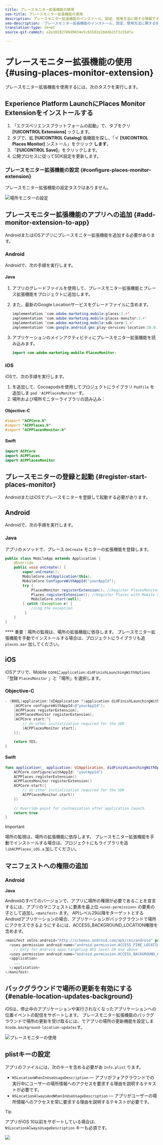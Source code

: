 ```yaml
---
title: プレースモニター拡張機能の使用
seo-title: プレースモニター拡張機能の使用
description: プレースモニター拡張機能のインストール、設定、使用方法に関する情報です。
seo-description: 'プレースモニター拡張機能のインストール、設定、使用方法に関する情報です。 '
translation-type: tm+mt
source-git-commit: a2e30282789d9834e5c65502e28ddb25f3c55dfa

---
```



# プレースモニター拡張機能の使用 {#using-places-monitor-extension}

プレースモニター拡張機能を使用するには、次のタスクを実行します。

## Experience Platform LaunchにPlaces Monitor Extensionをインストールする

1. 「エクスペリエンスプラットフォームの起動」で、タブをクリ **[!UICONTROL Extensions]** ックします。
1. タブで、拡 **[!UICONTROL Catalog]** 張機能を探し、「イ **[!UICONTROL Places Monitor]** ンストール」をクリック **します**。
1. 「**[!UICONTROL Save]**」をクリックします。
1. 公開プロセスに従ってSDK設定を更新します。

### プレースモニター拡張機能の設定 {#configure-places-monitor-extension}

プレースモニター拡張機能の設定タスクはありません。

![場所モニターの設定](/help/assets/configure_places_monitor.png)

## プレースモニター拡張機能のアプリへの追加 {#add-monitor-extension-to-app}

AndroidまたはiOSアプリにプレースモニター拡張機能を追加する必要があります。

### Android

Androidで、次の手順を実行します。

#### Java

1. アプリのグレードファイルを使用して、プレースモニター拡張機能とプレース拡張機能をプロジェクトに追加します。

1. また、最新のGoogle Locationサービスをグレードファイルに含めます。

   ```java
   implementation 'com.adobe.marketing.mobile:places:1.+'
   implementation 'com.adobe.marketing.mobile:places-monitor:1.+'
   implementation 'com.adobe.marketing.mobile:sdk-core:1.+'
   implementation 'com.google.android.gms:play-services-location:16.0.0'
   ```

1. アプリケーションのメインアクティビティにプレースモニター拡張機能を読み込みます。

   ```java
   import com.adobe.marketing.mobile.PlacesMonitor;
   ```

### iOS

iOSで、次の手順を実行します。

1. を追加して、Cocoapodsを使用してプロジェクトにライブラリ `Podfile` を追加しま `pod 'ACPPlacesMonitor'`す。
1. 場所および場所モニターライブラリの読み込み：

#### Objective-C

```objectivec
#import "ACPCore.h"
#import "ACPPlaces.h"
#import "ACPPlacesMonitor.h"
```

#### Swift

```swift
import ACPCore
import ACPPlaces
import ACPPlacesMonitor
```


## プレースモニターの登録と起動 {#register-start-places-monitor}

AndroidまたはiOSでプレースモニターを登録して起動する必要があります。

## Android

Androidで、次の手順を実行します。

### Java

アプリのメソッドで、プレース `OnCreate` モニターの拡張機能を登録します。

```java
public class MobileApp extends Application {
    @Override
    public void onCreate() {
        super.onCreate();
        MobileCore.setApplication(this);
        MobileCore.ConfigureWithAppId("yourAppId");
        try {
            PlacesMonitor.registerExtension(); //Register PlacesMonitor with Mobile Core
            Places.registerExtension(); //Register Places with Mobile Core
            MobileCore.start(null);
        } catch (Exception e) {
            //Log the exception
         }
    }
}
```

**** 重要：場所の監視は、場所の拡張機能に依存します。 プレースモニター拡張機能を手動でインストールする場合は、プロジェクトにライブラリも追 `places.aar` 加してください。

## iOS

iOSアプリで、Mobile coreに`application:didFinishLaunchingWithOptions`「登録 `PlacesMonitor` 」と「場所」を選択します。

### Objective-C

```objectivec
- (BOOL)application:(UIApplication *)application didFinishLaunchingWithOptions:(NSDictionary*)launchOptions {
    [ACPCore configureWithAppId:@"yourAppId"];
    [ACPPlaces registerExtension];
    [ACPPlacesMonitor registerExtension];
    [ACPCore start:^{            
        // do other initialization required for the SDK
        [ACPPlacesMonitor start];
    }];

    return YES; 
}
```

#### Swift

```swift
func application(_ application: UIApplication, didFinishLaunchingWithOptions launchOptions: [UIApplication.LaunchOptionsKey: Any]?) -> Bool {
    ACPCore.configure(withAppId: "yourAppId")
    ACPPlaces.registerExtension()       
    ACPPlacesMonitor.registerExtension()
    ACPCore.start({
        // do other initialization required for the SDK
        ACPPlacesMonitor.start()
    })
    
    // Override point for customization after application launch.        
    return true
}
```

>[!IMPORTANT]
>
>場所の監視は、場所の拡張機能に依存します。 プレースモニター拡張機能を手動でインストールする場合は、プロジェクトにもライブラリを追 `libACPPlaces_iOS.a` 加してください。


## マニフェストへの権限の追加

### Android

**Java**

Androidのすべてのバージョンで、アプリに場所の権限が必要であることを宣言するには、アプリのマニフェストに要素を最上位 `<uses-permission>` の要素の子として追加し `<manifest>` ます。 APIレベル29以降をターゲットとするAndroidアプリケーションの場合、アプリケーションがバックグラウンドで場所にアクセスできるようにするには、ACCESS_BACKGROUND_LOCATION権限を含めます。

```java
<manifest xmlns:android="http://schemas.android.com/apk/res/android" package="com.adobe.placesapp">
  <uses-permission android:name="android.permission.ACCESS_FINE_LOCATION" />
    // Only for Android apps targeting API level 29 and above
  <uses-permission android:name="android.permission.ACCESS_BACKGROUND_LOCATION" /> 
  <application>        
    ...    
  </application>
</manifest>
```


## バックグラウンドで場所の更新を有効にする {#enable-location-updates-background}

iOSは、停止中のアプリケーションや実行されなくなったアプリケーションへの位置イベントの配信をサポートします。 プレースモニター拡張機能のバックグラウンドで場所の更新を受け取るには、でアプリの場所の更新機能を設定しま `Xcode.background-location-updates`す。

![プレースモニターの使用](/help/assets/using-the-places-monitor_1.png)

## plistキーの設定

アプリのファイルには、次のキーを含める必要があ `Info.plist` ります。

* `NSLocationWhenInUseUsageDescription`  — アプリがフォアグラウンドでの実行中にユーザーの場所情報へのアクセスを要求する理由を説明するテキストが必要です。
* `NSLocationAlwaysAndWhenInUseUsageDescription`  — アプリがユーザーの場所情報へのアクセスを常に要求する理由を説明するテキストが必要です。

>[!TIP]
>
>アプリがiOS 10以前をサポートしている場合は、 `NSLocationAlwaysUsageDescription` キーも必須です。

![](/help/assets/using-the-places-monitor_2.png)

